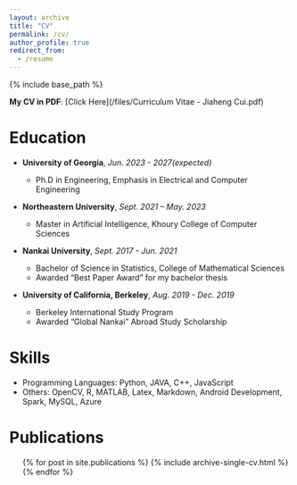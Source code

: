 ```yaml
---
layout: archive
title: "CV"
permalink: /cv/
author_profile: true
redirect_from:
  - /resume
---
```

{% include base_path %} 

**My CV in PDF**: [Click Here](/files/Curriculum Vitae - Jiaheng Cui.pdf)

Education
=========
- __University of Georgia__, _Jun. 2023 - 2027(expected)_
    - Ph.D in Engineering, Emphasis in Electrical and Computer Engineering

- __Northeastern University__, _Sept. 2021 – May. 2023_
    - Master in Artificial Intelligence, Khoury College of Computer Sciences 

- __Nankai University__, _Sept. 2017 - Jun. 2021_
    - Bachelor of Science in Statistics, College of Mathematical Sciences
    - Awarded “Best Paper Award” for my bachelor thesis

- __University of California, Berkeley__, _Aug. 2019 - Dec. 2019_
    - Berkeley International Study Program
    - Awarded “Global Nankai” Abroad Study Scholarship 


Skills
======

* Programming Languages: Python, JAVA, C++, JavaScript
* Others: OpenCV, R, MATLAB, Latex, Markdown, Android Development, Spark, MySQL, Azure

Publications
======
  <ul>{% for post in site.publications %}
    {% include archive-single-cv.html %}
  {% endfor %}</ul>
  
